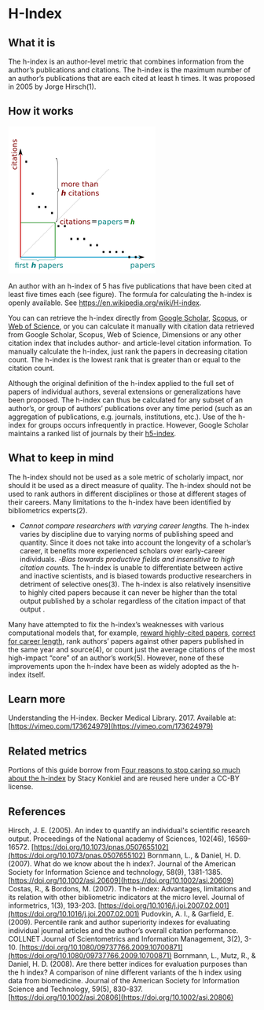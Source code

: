 # H-Index
## What it is
The h-index is an author-level metric that combines information from the author’s publications and citations. The h-index is the maximum number of an author’s publications that are each cited at least h times. It was proposed in 2005 by Jorge Hirsch(1).
## How it works
<img width="300" height="300" src="images/h-index-graph-wikipedia.png" alt="h index graph">

An author with an h-index of 5 has five publications that have been cited at least five times each (see figure). The formula for calculating the h-index is openly available. See https://en.wikipedia.org/wiki/H-index.

You can can retrieve the h-index directly from [Google Scholar](http://scholar.google.com/), [Scopus](https://www.elsevier.com/solutions/scopus), or [Web of Science](https://webofknowledge.com/), or you can calculate it manually with citation data retrieved from Google Scholar, Scopus, Web of Science, Dimensions or any other citation index that includes author- and article-level citation information. To manually calculate the h-index, just rank the papers in decreasing citation count. The h-index is the lowest rank that is greater than or equal to the citation count.

Although the original definition of the h-index applied to the full set of papers of individual authors, several extensions or generalizations have been proposed. The h-index can thus be calculated for any subset of an author’s, or group of authors’ publications over any time period (such as an aggregation of publications, e.g. journals, institutions, etc.). Use of the h-index for groups occurs infrequently in practice. However, Google Scholar maintains a ranked list of journals by their [h5-index](https://scholar.google.com/citations?view_op=top_venues&hl=en).
## What to keep in mind
The h-index should not be used as a sole metric of scholarly impact, nor should it be used as a direct measure of quality. The h-index should not be used to rank authors in different disciplines or those at different stages of their careers. Many limitations to the h-index have been identified by bibliometrics experts(2).
- *Cannot compare researchers with varying career lengths.* The h-index varies by discipline due to varying norms of publishing speed and quantity. Since it does not take into account the longevity of a scholar’s career, it benefits more experienced scholars over early-career individuals.
-*Bias towards productive fields and insensitive to high citation counts.* The h-index is unable to differentiate between active and inactive scientists, and is biased towards productive researchers in detriment of selective ones(3). The h-index is also relatively insensitive to highly cited papers because it can never be higher than the total output published by a scholar regardless of the citation impact of that output .

Many have attempted to fix the h-index’s weaknesses with various computational models that, for example, [reward highly-cited papers](http://en.wikipedia.org/wiki/G-index), [correct for career length](http://blogs.plos.org/biologue/2012/10/19/why-i-love-the-h-index/), rank authors’ papers against other papers published in the same year and source(4), or count just the average citations of the most high-impact “core” of an author’s work(5). However, none of these improvements upon the h-index have been as widely adopted as the h-index itself.
## Learn more
Understanding the H-index. Becker Medical Library. 2017. Available at: [https://vimeo.com/173624979](https://vimeo.com/173624979)
## Related metrics
Portions of this guide borrow from [Four reasons to stop caring so much about the h-index](http://blogs.lse.ac.uk/impactofsocialsciences/2014/03/31/four-reasons-to-stop-caring-so-much-about-the-h-index/) by Stacy Konkiel and are reused here under a CC-BY license.
## References
Hirsch, J. E. (2005). An index to quantify an individual's scientific research output. Proceedings of the National academy of Sciences, 102(46), 16569-16572. [https://doi.org/10.1073/pnas.0507655102](https://doi.org/10.1073/pnas.0507655102)
Bornmann, L., & Daniel, H. D. (2007). What do we know about the h index?. Journal of the American Society for Information Science and technology, 58(9), 1381-1385. [https://doi.org/10.1002/asi.20609](https://doi.org/10.1002/asi.20609)
Costas, R., & Bordons, M. (2007). The h-index: Advantages, limitations and its relation with other bibliometric indicators at the micro level. Journal of informetrics, 1(3), 193-203. [https://doi.org/10.1016/j.joi.2007.02.001](https://doi.org/10.1016/j.joi.2007.02.001)
Pudovkin, A. I., & Garfield, E. (2009). Percentile rank and author superiority indexes for evaluating individual journal articles and the author’s overall citation performance. COLLNET Journal of Scientometrics and Information Management, 3(2), 3-10. [https://doi.org/10.1080/09737766.2009.10700871](https://doi.org/10.1080/09737766.2009.10700871)
Bornmann, L., Mutz, R., & Daniel, H. D. (2008). Are there better indices for evaluation purposes than the h index? A comparison of nine different variants of the h index using data from biomedicine. Journal of the American Society for Information Science and Technology, 59(5), 830-837. [https://doi.org/10.1002/asi.20806](https://doi.org/10.1002/asi.20806)
